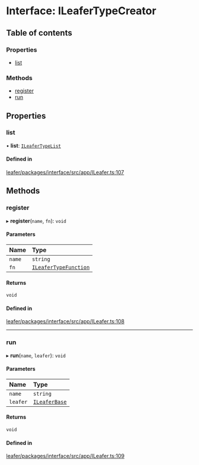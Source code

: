 # Interface: ILeaferTypeCreator

## Table of contents

### Properties

- [list](ILeaferTypeCreator.md#list)

### Methods

- [register](ILeaferTypeCreator.md#register)
- [run](ILeaferTypeCreator.md#run)

## Properties

### list

• **list**: [`ILeaferTypeList`](ILeaferTypeList.md)

#### Defined in

[leafer/packages/interface/src/app/ILeafer.ts:107](https://github.com/leaferjs/leafer/blob/0c6b9de/packages/interface/src/app/ILeafer.ts#L107)

## Methods

### register

▸ **register**(`name`, `fn`): `void`

#### Parameters

| Name | Type |
| :------ | :------ |
| `name` | `string` |
| `fn` | [`ILeaferTypeFunction`](ILeaferTypeFunction.md) |

#### Returns

`void`

#### Defined in

[leafer/packages/interface/src/app/ILeafer.ts:108](https://github.com/leaferjs/leafer/blob/0c6b9de/packages/interface/src/app/ILeafer.ts#L108)

___

### run

▸ **run**(`name`, `leafer`): `void`

#### Parameters

| Name | Type |
| :------ | :------ |
| `name` | `string` |
| `leafer` | [`ILeaferBase`](ILeaferBase.md) |

#### Returns

`void`

#### Defined in

[leafer/packages/interface/src/app/ILeafer.ts:109](https://github.com/leaferjs/leafer/blob/0c6b9de/packages/interface/src/app/ILeafer.ts#L109)
